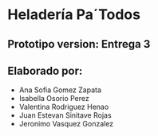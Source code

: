 # Heladería Pa´Todos 
## Prototipo version: Entrega 3

## Elaborado por: 
- Ana Sofia Gomez Zapata
- Isabella Osorio Perez
- Valentina Rodriguez Henao
- Juan Estevan Sinitave Rojas
- Jeronimo Vasquez Gonzalez
